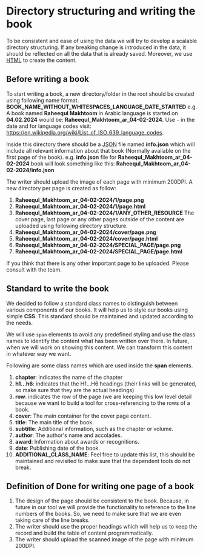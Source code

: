 # Directory structuring and writing the book
To be consistent and ease of using the data we will try to develop a scalable directory structuring. If any breaking change is introduced in the data, it should be reflected on all the data that is already saved. Moreover, we use [HTML](https://www.w3schools.com/html) to create the content. 

## Before writing a book
To start writing a book, a new directory/folder in the root should be created using following name format. 
**BOOK_NAME_WITHOUT_WHITESPACES_LANGUAGE_DATE_STARTED** e.g. A book named **Raheequl Makhtoom** in Arabic language is started on **04.02.2024** would be: **Raheequl_Makhtoom_ar_04-02-2024**. Use `-` in the date and for language codes visit: https://en.wikipedia.org/wiki/List_of_ISO_639_language_codes. 

Inside this directory there should be a [JSON](https://en.wikipedia.org/wiki/JSON) file named **info.json** which will include all relevant information about that book (Normally available on the first page of the book). e.g. **info.json** file for **Raheequl_Makhtoom_ar_04-02-2024** book will look something like this:
**Raheequl_Makhtoom_ar_04-02-2024/info.json**

The writer should upload the image of each page with minimum 200DPI. A new directory per page is created as follow:
1. **Raheequl_Makhtoom_ar_04-02-2024/1/page.png**
2. **Raheequl_Makhtoom_ar_04-02-2024/1/page.html**
3. **Raheequl_Makhtoom_ar_04-02-2024/1/ANY_OTHER_RESOURCE**
The cover page, last page or any other pages outside of the content are uploaded using following directory structure.
1. **Raheequl_Makhtoom_ar_04-02-2024/cover/page.png**
2. **Raheequl_Makhtoom_ar_04-02-2024/cover/page.html**
3. **Raheequl_Makhtoom_ar_04-02-2024/SPECIAL_PAGE/page.png**
4. **Raheequl_Makhtoom_ar_04-02-2024/SPECIAL_PAGE/page.html**

If you think that there is any other important page to be uploaded. Please consult with the team.

## Standard to write the book
We decided to follow a standard class names to distinguish between various components of our books. It will help us to style our books using simple **CSS**. This standard should be maintained and updated according to the needs.

We will use `span` elements to avoid any predefined styling and use the class names to identify the content what has been written over there. In future, when we will work on showing this content. We can transform this content in whatever way we want.

Following are some class names which are used inside the **span** elements.
1. **chapter**: indicates the name of the chapter
2. **h1…h6**: indicates that the H1…H6 headings (their links will be generated, so make sure that they are the actual headings)
3. **row**: indicates the row of the page (we are keeping this low level detail because we want to build a tool for cross-referencing to the rows of a book.
4. **cover**: The main container for the cover page content.
5. **title**: The main title of the book.
6. **subtitle**: Additional information, such as the chapter or volume.
7. **author**: The author's name and accolades.
8. **award**: Information about awards or recognitions.
9. **date**: Publishing date of the book.
4. **ADDITIONAL_CLASS_NAME**: Feel free to update this list, this should be maintained and revisited to make sure that the dependent tools do not break.

## Definition of Done for writing one page of a book
1. The design of the page should be consistent to the book. Because, in future in our tool we will provide the functionality to reference to the line numbers of the books. So, we need to make sure that we are even taking care of the line breaks.
2. The writer should use the proper headings which will help us to keep the record and build the table of content programmatically. 
3. The writer should upload the scanned image of the page with minimum 200DPI.
